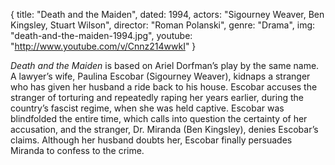 {
  title: "Death and the Maiden",
  dated: 1994,
  actors: "Sigourney Weaver, Ben Kingsley, Stuart Wilson",
  director: "Roman Polanski",
  genre: "Drama",
  img: "death-and-the-maiden-1994.jpg",
  youtube: "http://www.youtube.com/v/Cnnz214wwkI"
}

_Death and the Maiden_ is based on Ariel Dorfman’s play by the same name. A lawyer’s wife, Paulina Escobar (Sigourney Weaver), kidnaps a stranger who has given her husband a ride back to his house. Escobar accuses the stranger of torturing and repeatedly raping her years earlier, during the country’s fascist regime, when she was held captive. Escobar was blindfolded the entire time, which calls into question the certainty of her accusation, and the stranger, Dr. Miranda (Ben Kingsley), denies Escobar’s claims. Although her husband doubts her, Escobar finally persuades Miranda to confess to the crime.